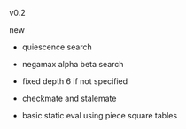 v0.2

new
- quiescence search

- negamax alpha beta search
- fixed depth 6 if not specified
- checkmate and stalemate
- basic static eval using piece square tables
